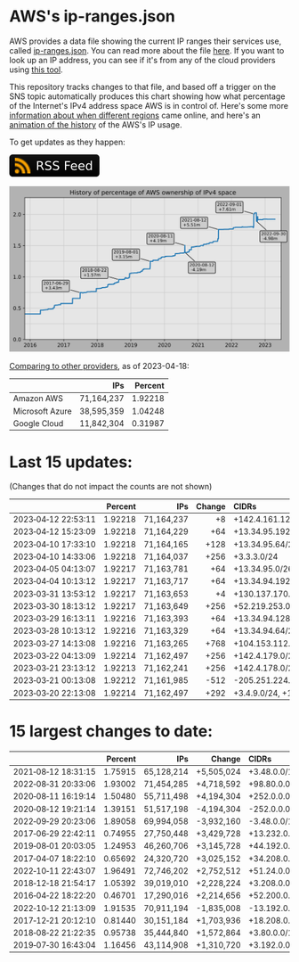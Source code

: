 # AWS's ip-ranges.json

AWS provides a data file showing the current IP ranges their
services use, called [ip-ranges.json](https://ip-ranges.amazonaws.com/ip-ranges.json).
You can read more about the file [here](https://docs.aws.amazon.com/general/latest/gr/aws-ip-ranges.html).
If you want to look up an IP address, you can see if it's from any of the cloud providers using [this tool](https://cloud-ips.s3-us-west-2.amazonaws.com/index.html).

This repository tracks changes to that file, and based off a trigger on the SNS 
topic automatically produces this chart showing how what percentage of the 
Internet's IPv4 address space AWS is in control of.  Here's some 
more [information about when different regions](announces.md) came 
online, and here's an [animation of the history](https://youtu.be/Su25yl7eol8) 
of the AWS's IP usage.

To get updates as they happen:

[![RSS Icon](images/rss_badge.svg)](https://raw.githubusercontent.com/seligman/aws-ip-ranges/master/rss.xml)

![History of AWS](history_count.svg)

[Comparing to other providers](https://github.com/seligman/cloud_sizes), as of 2023-04-18:

| | IPs | Percent |
| --- | ---: | ---: |
| Amazon AWS | 71,164,237 | 1.92218 |
| Microsoft Azure | 38,595,359 | 1.04248 |
| Google Cloud | 11,842,304 | 0.31987 |


# Last 15 updates:

(Changes that do not impact the counts are not shown)

| | Percent | IPs | Change | CIDRs |
| :--- | ---: | ---: | ---: | :--- |
| 2023&#8209;04&#8209;12&nbsp;22:53:11 | 1.92218 | 71,164,237 | +8 | +142.4.161.128/29 |
| 2023&#8209;04&#8209;12&nbsp;15:23:09 | 1.92218 | 71,164,229 | +64 | +13.34.95.192/26 |
| 2023&#8209;04&#8209;10&nbsp;17:33:10 | 1.92218 | 71,164,165 | +128 | +13.34.95.64/26,&nbsp;+13.34.95.128/26 |
| 2023&#8209;04&#8209;10&nbsp;14:33:06 | 1.92218 | 71,164,037 | +256 | +3.3.3.0/24 |
| 2023&#8209;04&#8209;05&nbsp;04:13:07 | 1.92217 | 71,163,781 | +64 | +13.34.95.0/26 |
| 2023&#8209;04&#8209;04&nbsp;10:13:12 | 1.92217 | 71,163,717 | +64 | +13.34.94.192/26 |
| 2023&#8209;03&#8209;31&nbsp;13:53:12 | 1.92217 | 71,163,653 | +4 | +130.137.170.0/30 |
| 2023&#8209;03&#8209;30&nbsp;18:13:12 | 1.92217 | 71,163,649 | +256 | +52.219.253.0/24 |
| 2023&#8209;03&#8209;29&nbsp;16:13:11 | 1.92216 | 71,163,393 | +64 | +13.34.94.128/26 |
| 2023&#8209;03&#8209;28&nbsp;10:13:12 | 1.92216 | 71,163,329 | +64 | +13.34.94.64/26 |
| 2023&#8209;03&#8209;27&nbsp;14:13:08 | 1.92216 | 71,163,265 | +768 | +104.153.112.0/23,&nbsp;+104.153.114.0/24 |
| 2023&#8209;03&#8209;22&nbsp;04:13:09 | 1.92214 | 71,162,497 | +256 | +142.4.179.0/24 |
| 2023&#8209;03&#8209;21&nbsp;23:13:12 | 1.92213 | 71,162,241 | +256 | +142.4.178.0/24 |
| 2023&#8209;03&#8209;21&nbsp;00:13:08 | 1.92212 | 71,161,985 | -512 | -205.251.224.0/24,&nbsp;-205.251.227.0/24 |
| 2023&#8209;03&#8209;20&nbsp;22:13:08 | 1.92214 | 71,162,497 | +292 | +3.4.9.0/24,&nbsp;+150.222.136.88/29,&nbsp;+150.222.136.104/29,&nbsp;... |


# 15 largest changes to date:

| | Percent | IPs | Change | CIDRs |
| :--- | ---: | ---: | ---: | :--- |
| 2021&#8209;08&#8209;12&nbsp;18:31:15 | 1.75915 | 65,128,214 | +5,505,024 | +3.48.0.0/12,&nbsp;+35.96.0.0/12,&nbsp;+3.152.0.0/13,&nbsp;... |
| 2022&#8209;08&#8209;31&nbsp;20:33:06 | 1.93002 | 71,454,285 | +4,718,592 | +98.80.0.0/12,&nbsp;+184.32.0.0/12,&nbsp;+13.184.0.0/13,&nbsp;... |
| 2020&#8209;08&#8209;11&nbsp;16:19:14 | 1.50480 | 55,711,498 | +4,194,304 | +252.0.0.0/10 |
| 2020&#8209;08&#8209;12&nbsp;19:21:14 | 1.39151 | 51,517,198 | -4,194,304 | -252.0.0.0/10 |
| 2022&#8209;09&#8209;29&nbsp;20:23:06 | 1.89058 | 69,994,058 | -3,932,160 | -3.48.0.0/12,&nbsp;-35.96.0.0/12,&nbsp;-3.240.0.0/13,&nbsp;... |
| 2017&#8209;06&#8209;29&nbsp;22:42:11 | 0.74955 | 27,750,448 | +3,429,728 | +13.232.0.0/13,&nbsp;+34.240.0.0/13,&nbsp;+35.168.0.0/13,&nbsp;... |
| 2019&#8209;08&#8209;01&nbsp;20:03:05 | 1.24953 | 46,260,706 | +3,145,728 | +44.192.0.0/10,&nbsp;-3.192.0.0/12 |
| 2017&#8209;04&#8209;07&nbsp;18:22:10 | 0.65692 | 24,320,720 | +3,025,152 | +34.208.0.0/12,&nbsp;+34.224.0.0/12,&nbsp;+13.58.0.0/15,&nbsp;... |
| 2022&#8209;10&#8209;11&nbsp;22:43:07 | 1.96491 | 72,746,202 | +2,752,512 | +51.24.0.0/13,&nbsp;+57.104.0.0/13,&nbsp;+51.20.0.0/14,&nbsp;... |
| 2018&#8209;12&#8209;18&nbsp;21:54:17 | 1.05392 | 39,019,010 | +2,228,224 | +3.208.0.0/12,&nbsp;+3.224.0.0/12,&nbsp;+13.48.0.0/15 |
| 2016&#8209;04&#8209;22&nbsp;18:22:20 | 0.46701 | 17,290,016 | +2,214,656 | +52.200.0.0/13,&nbsp;+52.208.0.0/13,&nbsp;+52.36.0.0/14,&nbsp;... |
| 2022&#8209;10&#8209;12&nbsp;21:13:09 | 1.91535 | 70,911,194 | -1,835,008 | -13.192.0.0/13,&nbsp;-16.28.0.0/14,&nbsp;-40.172.0.0/14,&nbsp;... |
| 2017&#8209;12&#8209;21&nbsp;20:12:10 | 0.81440 | 30,151,184 | +1,703,936 | +18.208.0.0/13,&nbsp;+18.204.0.0/14,&nbsp;+18.224.0.0/14,&nbsp;... |
| 2018&#8209;08&#8209;22&nbsp;21:22:35 | 0.95738 | 35,444,840 | +1,572,864 | +3.80.0.0/12,&nbsp;+3.16.0.0/14,&nbsp;+3.40.0.0/14 |
| 2019&#8209;07&#8209;30&nbsp;16:43:04 | 1.16456 | 43,114,908 | +1,310,720 | +3.192.0.0/12,&nbsp;+15.222.0.0/15,&nbsp;+15.236.0.0/15 |
